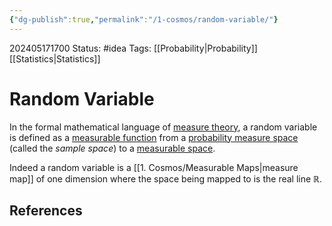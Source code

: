 ```yaml
---
{"dg-publish":true,"permalink":"/1-cosmos/random-variable/"}
---
```


202405171700
Status: #idea
Tags: [[Probability\|Probability]][[Statistics\|Statistics]]
# Random Variable
In the formal mathematical language of [measure theory](https://en.wikipedia.org/wiki/Measure_theory "Measure theory"), a random variable is defined as a [measurable function](https://en.wikipedia.org/wiki/Measurable_function "Measurable function") from a [probability measure space](https://en.wikipedia.org/wiki/Probability_measure_space "Probability measure space") (called the _sample space_) to a [measurable space](https://en.wikipedia.org/wiki/Measurable_space "Measurable space").

Indeed a random variable is a [[1. Cosmos/Measurable Maps\|measure map]] of one dimension where the space being mapped to is the real line $\mathbb R$.
## References
